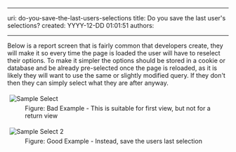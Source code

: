 

---
uri: do-you-save-the-last-users-selections
title: Do you save the last user's selections?
created: YYYY-12-DD 01:01:51
authors:

---




<span class='intro'> <p>Below is a report screen that is fairly common that developers create, 
they will make it so every time the page is loaded the user will have to
 reselect their options. To make it simpler the options should be stored
 in a cookie or database and be already pre-selected once the page is 
reloaded, as it is likely they will want to use the same or slightly 
modified query. If they don't then they can simply select what they are 
after anyway.</p> </span>

<dl class="badImage"><dt>
      <img alt="Sample Select" src="http&#58;//www.ssw.com.au/ssw/Standards/Rules/Images/SampleSelect.jpg" style="margin&#58;5px;" />
   </dt><dd>Figure&#58; Bad Example - This is suitable for first view, but not for a return view</dd></dl><dl class="goodImage"><dt>
      <img alt="Sample Select 2" src="http&#58;//www.ssw.com.au/ssw/Standards/Rules/Images/SampleSelect2.jpg" style="margin&#58;5px;" />
   </dt><dd>Figure&#58; Good Example - Instead, save the users last selection</dd></dl>


